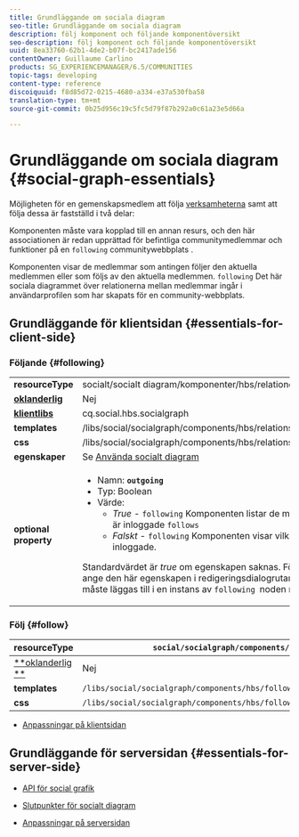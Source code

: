 ```yaml
---
title: Grundläggande om sociala diagram
seo-title: Grundläggande om sociala diagram
description: följ komponent och följande komponentöversikt
seo-description: följ komponent och följande komponentöversikt
uuid: 8ea33760-62b1-4de2-b07f-bc2417ade156
contentOwner: Guillaume Carlino
products: SG_EXPERIENCEMANAGER/6.5/COMMUNITIES
topic-tags: developing
content-type: reference
discoiquuid: f8d85d72-0215-4680-a334-e37a530fba58
translation-type: tm+mt
source-git-commit: 0b25d956c19c5fc5d79f87b292a0c61a23e5d66a

---
```



# Grundläggande om sociala diagram {#social-graph-essentials}

Möjligheten för en gemenskapsmedlem att följa [verksamheterna](essentials-activities.md) samt att följa dessa är fastställd i två delar:

Komponenten måste vara kopplad till en annan resurs, och den här associationen är redan upprättad för befintliga communitymedlemmar och funktioner på en `following` communitywebbplats [](overview.md#communitiessites).

Komponenten visar de medlemmar som antingen följer den aktuella medlemmen eller som följs av den aktuella medlemmen. `following` Det här sociala diagrammet över relationerna mellan medlemmar ingår i användarprofilen som har skapats för en community-webbplats.

## Grundläggande för klientsidan {#essentials-for-client-side}

### Följande {#following}

<table>
 <tbody>
  <tr>
   <td> <strong>resourceType</strong></td>
   <td>socialt/socialt diagram/komponenter/hbs/relationer</td>
  </tr>
  <tr>
   <td> <a href="scf.md#add-or-include-a-communities-component"><strong>oklanderlig</strong></a></td>
   <td>Nej</td>
  </tr>
  <tr>
   <td> <a href="clientlibs.md"><strong>klientlibs</strong></a></td>
   <td>cq.social.hbs.socialgraph</td>
  </tr>
  <tr>
   <td> <strong>templates</strong></td>
   <td> /libs/social/socialgraph/components/hbs/relationships/relationships.hbs</td>
  </tr>
  <tr>
   <td> <strong>css</strong></td>
   <td> /libs/social/socialgraph/components/hbs/relationships/clientlibs/relationships.css</td>
  </tr>
  <tr>
   <td><strong> egenskaper</strong></td>
   <td>Se <a href="socialgraph.md">Använda socialt diagram</a></td>
  </tr>
  <tr>
   <td><strong> optional<br /> property</strong></td>
   <td>
    <ul>
     <li>Namn: <strong><code>outgoing</code></strong></li>
     <li>Typ: Boolean</li>
     <li>Värde:<br />
      <ul>
       <li><i>True </i>- <code>following</code> Komponenten listar de medlemmar som för närvarande är inloggade <code>follows</code></li>
       <li><i>Falskt </i>- <code>following</code> Komponenten visar vilka medlemmar <code>follow </code>som är inloggade.</li>
      </ul> </li>
    </ul> <p>Standardvärdet är <i>true</i> om egenskapen saknas. För närvarande går det inte att ange den här egenskapen i redigeringsdialogrutan i redigeringsläge. Egenskapen måste läggas till i en instans av <code>following </code>noden med <a href="../../help/sites-developing/developing-with-crxde-lite.md">CRXDE|Lite</a>.</p> </td>
  </tr>
 </tbody>
</table>

### Följ {#follow}

| **resourceType** | `social/socialgraph/components/hbs/following` |
|---|---|
| [**oklanderlig **](scf.md#add-or-include-a-communities-component) | Nej |
| **templates** | `/libs/social/socialgraph/components/hbs/following/following.hbs` |
| **css** | `/libs/social/socialgraph/components/hbs/following/clientlibs/following.css` |

* [Anpassningar på klientsidan](client-customize.md)

## Grundläggande för serversidan {#essentials-for-server-side}

* [API för social grafik](https://helpx.adobe.com/experience-manager/6-5/sites/developing/using/reference-materials/javadoc/com/adobe/cq/social/graph/client/api/package-frame.html)

* [Slutpunkter för socialt diagram](https://helpx.adobe.com/experience-manager/6-5/sites/developing/using/reference-materials/javadoc/com/adobe/cq/social/graph/client/endpoint/package-frame.html)

* [Anpassningar på serversidan](server-customize.md)


